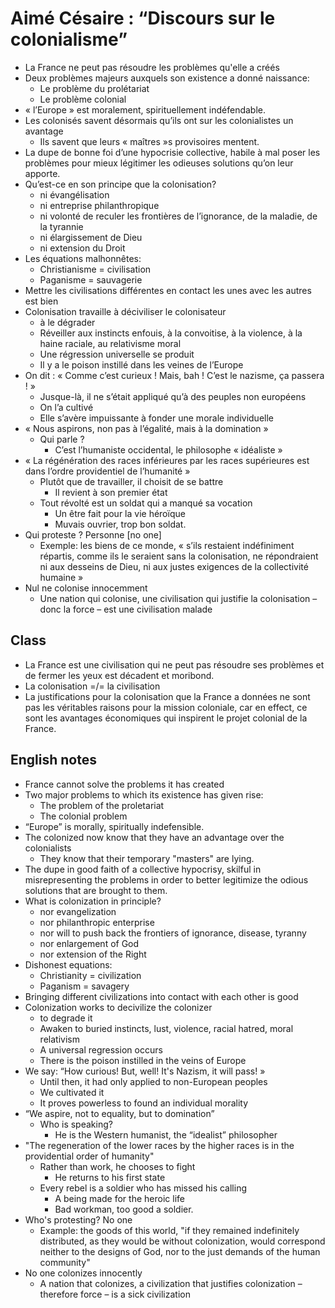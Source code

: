 # Aimé Césaire : “Discours sur le colonialisme”

- La France ne peut pas résoudre les problèmes qu'elle a créés
- Deux problèmes majeurs auxquels son existence a donné naissance:
    - Le problème du prolétariat
    - Le problème colonial
- « l’Europe » est moralement, spirituellement indéfendable.
- Les colonisés savent désormais qu’ils ont sur les colonialistes un avantage
    - Ils savent que leurs « maîtres »s provisoires mentent.
- La dupe de bonne foi d’une hypocrisie collective, habile à mal poser les problèmes pour mieux légitimer les odieuses solutions qu’on leur apporte.
- Qu’est-ce en son principe que la colonisation?
    - ni évangélisation
    - ni entreprise philanthropique
    - ni volonté de reculer les frontières de l’ignorance, de la maladie, de la tyrannie
    - ni élargissement de Dieu
    - ni extension du Droit
- Les équations malhonnêtes:
    - Christianisme = civilisation
    - Paganisme = sauvagerie
- Mettre les civilisations différentes en contact les unes avec les autres est bien
- Colonisation travaille à déciviliser le colonisateur
    - à le dégrader
    - Réveiller aux instincts enfouis, à la convoitise, à la violence, à la haine raciale, au relativisme moral
    - Une régression universelle se produit
    - Il y a le poison instillé dans les veines de l’Europe
- On dit : « Comme c’est curieux ! Mais, bah ! C’est le nazisme, ça passera ! » 
    - Jusque-là, il ne s’était appliqué qu’à des peuples non européens
    - On l’a cultivé
    - Elle s’avère impuissante à fonder une morale individuelle
- « Nous aspirons, non pas à l’égalité, mais à la domination »
    - Qui parle ?
        - C’est l’humaniste occidental, le philosophe « idéaliste »
- « La régénération des races inférieures par les races supérieures est dans l’ordre providentiel de l’humanité »
    - Plutôt que de travailler, il choisit de se battre
        - Il revient à son premier état
    - Tout révolté est un soldat qui a manqué sa vocation
        - Un être fait pour la vie héroïque
        - Muvais ouvrier, trop bon soldat.
- Qui proteste ? Personne [no one]
    - Exemple: les biens de ce monde, « s’ils restaient indéfiniment répartis, comme ils le seraient sans la colonisation, ne répondraient ni aux desseins de Dieu, ni aux justes exigences de la collectivité humaine »
- Nul ne colonise innocemment
    - Une nation qui colonise, une civilisation qui justifie la colonisation – donc la force – est une civilisation malade

## Class

- La France est une civilisation qui ne peut pas résoudre ses problèmes et de fermer les yeux est décadent et moribond.
- La colonisation =/= la civilisation
- La justifications pour la colonisation que la France a données ne sont pas les véritables raisons pour la mission coloniale, car en effect, ce sont les avantages économiques qui inspirent le projet colonial de la France.

## English notes

- France cannot solve the problems it has created
- Two major problems to which its existence has given rise:
    - The problem of the proletariat
    - The colonial problem
- “Europe” is morally, spiritually indefensible.
- The colonized now know that they have an advantage over the colonialists
    - They know that their temporary "masters" are lying.
- The dupe in good faith of a collective hypocrisy, skilful in misrepresenting the problems in order to better legitimize the odious solutions that are brought to them.
- What is colonization in principle?
    - nor evangelization
    - nor philanthropic enterprise
    - nor will to push back the frontiers of ignorance, disease, tyranny
    - nor enlargement of God
    - nor extension of the Right
- Dishonest equations:
    - Christianity = civilization
    - Paganism = savagery
- Bringing different civilizations into contact with each other is good
- Colonization works to decivilize the colonizer
    - to degrade it
    - Awaken to buried instincts, lust, violence, racial hatred, moral relativism
    - A universal regression occurs
    - There is the poison instilled in the veins of Europe
- We say: “How curious! But, well! It's Nazism, it will pass! »
    - Until then, it had only applied to non-European peoples
    - We cultivated it
    - It proves powerless to found an individual morality
- “We aspire, not to equality, but to domination”
    - Who is speaking?
        - He is the Western humanist, the “idealist” philosopher
- "The regeneration of the lower races by the higher races is in the providential order of humanity"
    - Rather than work, he chooses to fight
        - He returns to his first state
    - Every rebel is a soldier who has missed his calling
        - A being made for the heroic life
        - Bad workman, too good a soldier.
- Who's protesting? No one
    - Example: the goods of this world, "if they remained indefinitely distributed, as they would be without colonization, would correspond neither to the designs of God, nor to the just demands of the human community"
- No one colonizes innocently
    - A nation that colonizes, a civilization that justifies colonization – therefore force – is a sick civilization